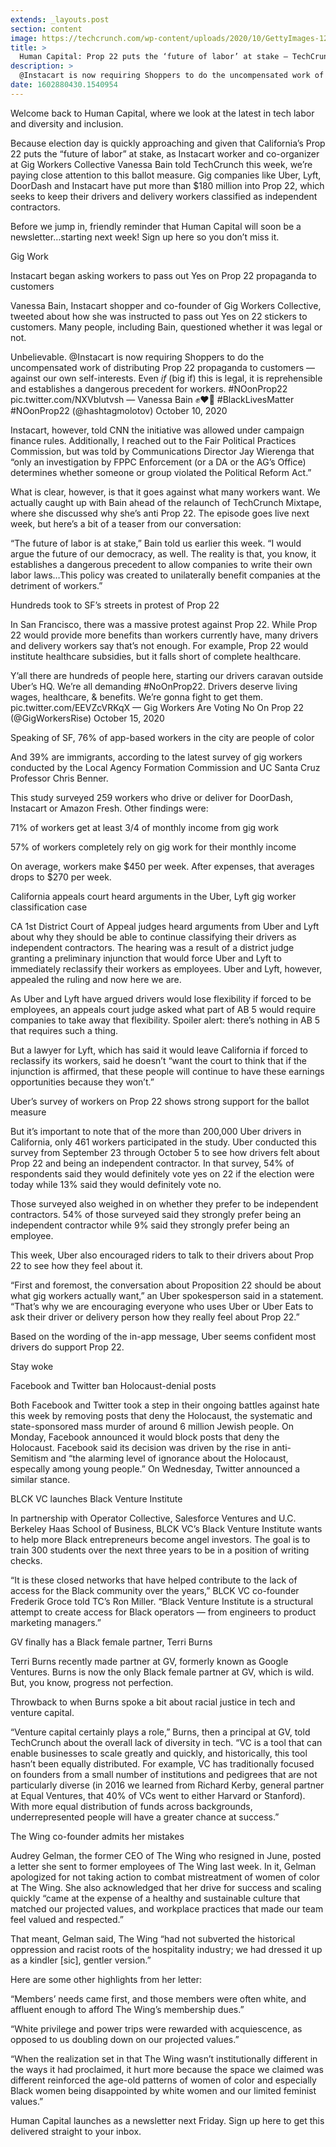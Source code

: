 ```yaml
--- 
extends: _layouts.post 
section: content 
image: https://techcrunch.com/wp-content/uploads/2020/10/GettyImages-1228964683.jpg?w=574 
title: > 
  Human Capital: Prop 22 puts the ‘future of labor’ at stake – TechCrunch 
description: > 
  @Instacart is now requiring Shoppers to do the uncompensated work of distributing Prop 22 propaganda to customers —against our own self-interests.We actually caught up with Bain ahead of the relaunch of TechCrunch Mixtape, where she discussed why she’s anti Prop 22.While Prop 22 would provide more benefits than workers currently have, many drivers and delivery workers say that’s not enough.For example, Prop 22 would institute healthcare subsidies, but it falls short of complete healthcare.This week, Uber also encouraged riders to talk to their drivers about Prop 22 to see how they feel about it. 
date: 1602880430.1540954 
--- 
```

Welcome back to Human Capital, where we look at the latest in tech labor and diversity and inclusion.

Because election day is quickly approaching and given that California’s Prop 22 puts the “future of labor” at stake, as Instacart worker and co-organizer at Gig Workers Collective Vanessa Bain told TechCrunch this week, we’re paying close attention to this ballot measure. Gig companies like Uber, Lyft, DoorDash and Instacart have put more than $180 million into Prop 22, which seeks to keep their drivers and delivery workers classified as independent contractors.

Before we jump in, friendly reminder that Human Capital will soon be a newsletter…starting next week! Sign up here so you don’t miss it.

Gig Work

Instacart began asking workers to pass out Yes on Prop 22 propaganda to customers

Vanessa Bain, Instacart shopper and co-founder of Gig Workers Collective, tweeted about how she was instructed to pass out Yes on 22 stickers to customers. Many people, including Bain, questioned whether it was legal or not.

Unbelievable. @Instacart is now requiring Shoppers to do the uncompensated work of distributing Prop 22 propaganda to customers —against our own self-interests. Even *if* (big if) this is legal, it is reprehensible and establishes a dangerous precedent for workers. #NOonProp22 pic.twitter.com/NXVblutvsh — Vanessa Bain ✊❤️🛒 #BlackLivesMatter #NOonProp22 (@hashtagmolotov) October 10, 2020

Instacart, however, told CNN the initiative was allowed under campaign finance rules. Additionally, I reached out to the Fair Political Practices Commission, but was told by Communications Director Jay Wierenga that “only an investigation by FPPC Enforcement (or a DA or the AG’s Office) determines whether someone or group violated the Political Reform Act.”

What is clear, however, is that it goes against what many workers want. We actually caught up with Bain ahead of the relaunch of TechCrunch Mixtape, where she discussed why she’s anti Prop 22. The episode goes live next week, but here’s a bit of a teaser from our conversation:

“The future of labor is at stake,” Bain told us earlier this week. “I would argue the future of our democracy, as well. The reality is that, you know, it establishes a dangerous precedent to allow companies to write their own labor laws…This policy was created to unilaterally benefit companies at the detriment of workers.”

Hundreds took to SF’s streets in protest of Prop 22

In San Francisco, there was a massive protest against Prop 22. While Prop 22 would provide more benefits than workers currently have, many drivers and delivery workers say that’s not enough. For example, Prop 22 would institute healthcare subsidies, but it falls short of complete healthcare.

Y’all there are hundreds of people here, starting our drivers caravan outside Uber’s HQ. We’re all demanding #NoOnProp22. Drivers deserve living wages, healthcare, & benefits. We’re gonna fight to get them. pic.twitter.com/EEVZcVRKqX — Gig Workers Are Voting No On Prop 22 (@GigWorkersRise) October 15, 2020

Speaking of SF, 76% of app-based workers in the city are people of color

And 39% are immigrants, according to the latest survey of gig workers conducted by the Local Agency Formation Commission and UC Santa Cruz Professor Chris Benner.

This study surveyed 259 workers who drive or deliver for DoorDash, Instacart or Amazon Fresh. Other findings were:

71% of workers get at least 3/4 of monthly income from gig work

57% of workers completely rely on gig work for their monthly income

On average, workers make $450 per week. After expenses, that averages drops to $270 per week.

California appeals court heard arguments in the Uber, Lyft gig worker classification case

CA 1st District Court of Appeal judges heard arguments from Uber and Lyft about why they should be able to continue classifying their drivers as independent contractors. The hearing was a result of a district judge granting a preliminary injunction that would force Uber and Lyft to immediately reclassify their workers as employees. Uber and Lyft, however, appealed the ruling and now here we are.

As Uber and Lyft have argued drivers would lose flexibility if forced to be employees, an appeals court judge asked what part of AB 5 would require companies to take away that flexibility. Spoiler alert: there’s nothing in AB 5 that requires such a thing.

But a lawyer for Lyft, which has said it would leave California if forced to reclassify its workers, said he doesn’t “want the court to think that if the injunction is affirmed, that these people will continue to have these earnings opportunities because they won’t.”

Uber’s survey of workers on Prop 22 shows strong support for the ballot measure

But it’s important to note that of the more than 200,000 Uber drivers in California, only 461 workers participated in the study. Uber conducted this survey from September 23 through October 5 to see how drivers felt about Prop 22 and being an independent contractor. In that survey, 54% of respondents said they would definitely vote yes on 22 if the election were today while 13% said they would definitely vote no.

Those surveyed also weighed in on whether they prefer to be independent contractors. 54% of those surveyed said they strongly prefer being an independent contractor while 9% said they strongly prefer being an employee.

This week, Uber also encouraged riders to talk to their drivers about Prop 22 to see how they feel about it.

“First and foremost, the conversation about Proposition 22 should be about what gig workers actually want,” an Uber spokesperson said in a statement. “That’s why we are encouraging everyone who uses Uber or Uber Eats to ask their driver or delivery person how they really feel about Prop 22.”

Based on the wording of the in-app message, Uber seems confident most drivers do support Prop 22.

Stay woke

Facebook and Twitter ban Holocaust-denial posts

Both Facebook and Twitter took a step in their ongoing battles against hate this week by removing posts that deny the Holocaust, the systematic and state-sponsored mass murder of around 6 million Jewish people. On Monday, Facebook announced it would block posts that deny the Holocaust. Facebook said its decision was driven by the rise in anti-Semitism and “the alarming level of ignorance about the Holocaust, especally among young people.” On Wednesday, Twitter announced a similar stance.

BLCK VC launches Black Venture Institute

In partnership with Operator Collective, Salesforce Ventures and U.C. Berkeley Haas School of Business, BLCK VC’s Black Venture Institute wants to help more Black entrepreneurs become angel investors. The goal is to train 300 students over the next three years to be in a position of writing checks.

“It is these closed networks that have helped contribute to the lack of access for the Black community over the years,” BLCK VC co-founder Frederik Groce told TC’s Ron Miller. “Black Venture Institute is a structural attempt to create access for Black operators — from engineers to product marketing managers.”

GV finally has a Black female partner, Terri Burns

Terri Burns recently made partner at GV, formerly known as Google Ventures. Burns is now the only Black female partner at GV, which is wild. But, you know, progress not perfection.

Throwback to when Burns spoke a bit about racial justice in tech and venture capital.

“Venture capital certainly plays a role,” Burns, then a principal at GV, told TechCrunch about the overall lack of diversity in tech. “VC is a tool that can enable businesses to scale greatly and quickly, and historically, this tool hasn’t been equally distributed. For example, VC has traditionally focused on founders from a small number of institutions and pedigrees that are not particularly diverse (in 2016 we learned from Richard Kerby, general partner at Equal Ventures, that 40% of VCs went to either Harvard or Stanford). With more equal distribution of funds across backgrounds, underrepresented people will have a greater chance at success.”

The Wing co-founder admits her mistakes

Audrey Gelman, the former CEO of The Wing who resigned in June, posted a letter she sent to former employees of The Wing last week. In it, Gelman apologized for not taking action to combat mistreatment of women of color at The Wing. She also acknowledged that her drive for success and scaling quickly “came at the expense of a healthy and sustainable culture that matched our projected values, and workplace practices that made our team feel valued and respected.”

That meant, Gelman said, The Wing “had not subverted the historical oppression and racist roots of the hospitality industry; we had dressed it up as a kindler [sic], gentler version.”

Here are some other highlights from her letter:

“Members’ needs came first, and those members were often white, and affluent enough to afford The Wing’s membership dues.”

“White privilege and power trips were rewarded with acquiescence, as opposed to us doubling down on our projected values.”

“When the realization set in that The Wing wasn’t institutionally different in the ways it had proclaimed, it hurt more because the space we claimed was different reinforced the age-old patterns of women of color and especially Black women being disappointed by white women and our limited feminist values.”

Human Capital launches as a newsletter next Friday. Sign up here to get this delivered straight to your inbox.